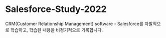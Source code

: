 # Salesforce-Study-2022
CRM(Customer Relationship Management) software - Salesforce를 자발적으로 학습하고, 학습된 내용을 비정기적으로 기록합니다.
